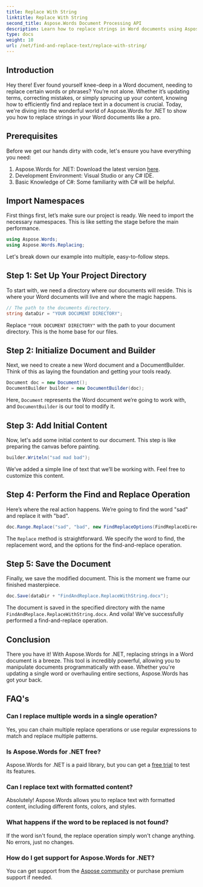 ```yaml
---
title: Replace With String
linktitle: Replace With String
second_title: Aspose.Words Document Processing API
description: Learn how to replace strings in Word documents using Aspose.Words for .NET with this step-by-step guide. Perfect for developers looking to automate document editing.
type: docs
weight: 10
url: /net/find-and-replace-text/replace-with-string/
---
```


## Introduction

Hey there! Ever found yourself knee-deep in a Word document, needing to replace certain words or phrases? You’re not alone. Whether it’s updating terms, correcting mistakes, or simply sprucing up your content, knowing how to efficiently find and replace text in a document is crucial. Today, we're diving into the wonderful world of Aspose.Words for .NET to show you how to replace strings in your Word documents like a pro.

## Prerequisites

Before we get our hands dirty with code, let's ensure you have everything you need:

1. Aspose.Words for .NET: Download the latest version [here](https://releases.aspose.com/words/net/).
2. Development Environment: Visual Studio or any C# IDE.
3. Basic Knowledge of C#: Some familiarity with C# will be helpful.

## Import Namespaces

First things first, let’s make sure our project is ready. We need to import the necessary namespaces. This is like setting the stage before the main performance.

```csharp
using Aspose.Words;
using Aspose.Words.Replacing;
```

Let's break down our example into multiple, easy-to-follow steps.

## Step 1: Set Up Your Project Directory

To start with, we need a directory where our documents will reside. This is where your Word documents will live and where the magic happens.

```csharp
// The path to the documents directory.
string dataDir = "YOUR DOCUMENT DIRECTORY";
```

Replace `"YOUR DOCUMENT DIRECTORY"` with the path to your document directory. This is the home base for our files.

## Step 2: Initialize Document and Builder

Next, we need to create a new Word document and a DocumentBuilder. Think of this as laying the foundation and getting your tools ready.

```csharp
Document doc = new Document();
DocumentBuilder builder = new DocumentBuilder(doc);
```

Here, `Document` represents the Word document we’re going to work with, and `DocumentBuilder` is our tool to modify it.

## Step 3: Add Initial Content

Now, let's add some initial content to our document. This step is like preparing the canvas before painting.

```csharp
builder.Writeln("sad mad bad");
```

We’ve added a simple line of text that we’ll be working with. Feel free to customize this content.

## Step 4: Perform the Find and Replace Operation

Here’s where the real action happens. We’re going to find the word "sad" and replace it with "bad".

```csharp
doc.Range.Replace("sad", "bad", new FindReplaceOptions(FindReplaceDirection.Forward));
```

The `Replace` method is straightforward. We specify the word to find, the replacement word, and the options for the find-and-replace operation.

## Step 5: Save the Document

Finally, we save the modified document. This is the moment we frame our finished masterpiece.

```csharp
doc.Save(dataDir + "FindAndReplace.ReplaceWithString.docx");
```

The document is saved in the specified directory with the name `FindAndReplace.ReplaceWithString.docx`. And voila! We’ve successfully performed a find-and-replace operation.

## Conclusion

There you have it! With Aspose.Words for .NET, replacing strings in a Word document is a breeze. This tool is incredibly powerful, allowing you to manipulate documents programmatically with ease. Whether you're updating a single word or overhauling entire sections, Aspose.Words has got your back.

## FAQ's

### Can I replace multiple words in a single operation?
Yes, you can chain multiple replace operations or use regular expressions to match and replace multiple patterns.

### Is Aspose.Words for .NET free?
Aspose.Words for .NET is a paid library, but you can get a [free trial](https://releases.aspose.com/) to test its features.

### Can I replace text with formatted content?
Absolutely! Aspose.Words allows you to replace text with formatted content, including different fonts, colors, and styles.

### What happens if the word to be replaced is not found?
If the word isn't found, the replace operation simply won't change anything. No errors, just no changes.

### How do I get support for Aspose.Words for .NET?
You can get support from the [Aspose community](https://forum.aspose.com/c/words/8) or purchase premium support if needed.

